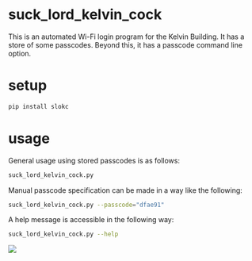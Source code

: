 # suck_lord_kelvin_cock

This is an automated Wi-Fi login program for the Kelvin Building. It has a store of some passcodes. Beyond this, it has a passcode command line option.

# setup

```Bash
pip install slokc
```

# usage

General usage using stored passcodes is as follows:

```Bash
suck_lord_kelvin_cock.py
```

Manual passcode specification can be made in a way like the following:

```Bash
suck_lord_kelvin_cock.py --passcode="dfae91"
```

A help message is accessible in the following way:

```Bash
suck_lord_kelvin_cock.py --help
```

![](https://i.imgur.com/yNKzPh7.png)
